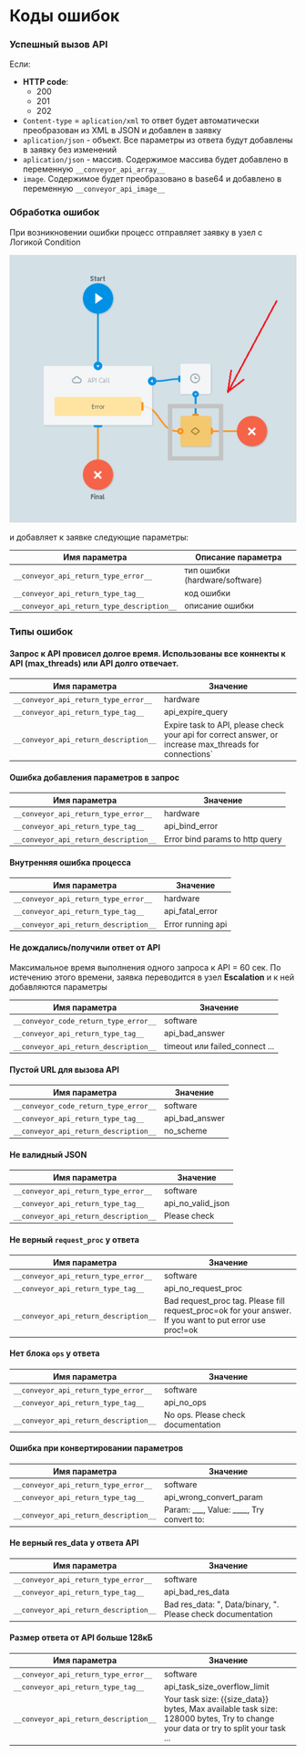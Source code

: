 # Коды ошибок

### Успешный вызов API

Если:
- **HTTP code**:
    -   200
    -   201
    -   202
- `Content-type` = `aplication/xml` то ответ будет автоматически преобразован из XML в JSON и добавлен в заявку
- `aplication/json` - объект. Все параметры из ответа будут добавлены в заявку без изменений
- `aplication/json` - массив. Содержимое массива будет добавлено в переменную `__conveyor_api_array__`
- `image`. Содержимое будет преобразовано в base64 и добавлено в переменную `__conveyor_api_image__`

<section id="create_task_error" />

### Обработка ошибок

При возникновении ошибки процесс отправляет заявку в узел с Логикой Condition

![](../../img/create/api_call_escalation.png)


и добавляет к заявке следующие параметры:

| Имя параметра | Описание параметра |
| -- | -- |
| `__conveyor_api_return_type_error__` | тип ошибки (hardware/software)|
| `__conveyor_api_return_type_tag__` | код ошибки |
| `__conveyor_api_return_type_description__` | описание ошибки |

<bookmark id="error">


### Типы ошибок


#### Запрос к API провисел долгое время. Использованы все коннекты к API (max_threads) или API долго отвечает.

| Имя параметра | Значение |
| -- | -- |
| `__conveyor_api_return_type_error__` | hardware |
| `__conveyor_api_return_type_tag__` | api_expire_query |
| `__conveyor_api_return_description__` | Expire task to API, please check your api for correct answer, or increase max_threads for connections` |

#### Ошибка добавления параметров в запрос

| Имя параметра | Значение |
| -- | -- |
| `__conveyor_api_return_type_error__` | hardware |
| `__conveyor_api_return_type_tag__` | api_bind_error |
| `__conveyor_api_return_description__` | Error bind params to http query |

#### Внутренняя ошибка процесса

| Имя параметра | Значение |
| -- | -- |
| `__conveyor_api_return_type_error__` | hardware |
| `__conveyor_api_return_type_tag__` | api_fatal_error |
| `__conveyor_api_return_description__` | Error running api |

#### Не дождались/получили ответ от API

Максимальное время выполнения одного запроса к API = 60 сек. По истечению этого времени, заявка переводится в узел **Escalation** и к ней добавляются параметры

| Имя параметра | Значение |
| -- | -- |
| `__conveyor_code_return_type_error__` | software|
| `__conveyor_api_return_type_tag__` | api_bad_answer|
| `__conveyor_api_return_description__` | timeout или failed_connect ...|

#### Пустой URL для вызова API

| Имя параметра | Значение |
| -- | -- |
| `__conveyor_code_return_type_error__` | software|
| `__conveyor_api_return_type_tag__` | api_bad_answer |
| `__conveyor_api_return_description__` | no_scheme |


#### Не валидный JSON

| Имя параметра | Значение |
| -- | -- |
| `__conveyor_api_return_type_error__` | software |
| `__conveyor_api_return_type_tag__` | api_no_valid_json |
| `__conveyor_api_return_description__` | Please check |

#### Не верный `request_proc` у ответа

| Имя параметра | Значение |
| -- | -- |
| `__conveyor_api_return_type_error__` | software |
| `__conveyor_api_return_type_tag__` | api_no_request_proc |
| `__conveyor_api_return_description__` | Bad request_proc tag. Please fill request_proc=ok for your answer. If you want to put error use proc!=ok |

#### Нет блока `ops` у ответа

| Имя параметра | Значение |
| -- | -- |
| `__conveyor_api_return_type_error__` | software |
| `__conveyor_api_return_type_tag__` | api_no_ops |
| `__conveyor_api_return_description__` | No ops. Please check documentation |

#### Ошибка при конвертировании параметров

| Имя параметра | Значение |
| -- | -- |
| `__conveyor_api_return_type_error__` | software |
| `__conveyor_api_return_type_tag__` | api_wrong_convert_param |
| `__conveyor_api_return_description__` | Param: ___, Value: ____, Try convert to: |

#### Не верный res_data у ответа API

| Имя параметра | Значение |
| -- | -- |
| `__conveyor_api_return_type_error__` | software |
| `__conveyor_api_return_type_tag__` | api_bad_res_data |
| `__conveyor_api_return_description__` | Bad res_data: ", Data/binary, ". Please check documentation |

#### Размер ответа от API больше 128кБ

| Имя параметра | Значение |
| -- | -- |
| `__conveyor_api_return_type_error__` | software |
| `__conveyor_api_return_type_tag__` | api_task_size_overflow_limit |
| `__conveyor_api_return_description__` | Your task size: {{size_data}} bytes, Max available task size: 128000 bytes, Try to change your data or try to split your task ... |


